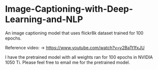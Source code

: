 # Image-Captioning-with-Deep-Learning-and-NLP
An image captioning model that uses flickr8k dataset trained for 100 epochs. 

Reference video: -> https://www.youtube.com/watch?v=y2BaTt1fxJU 


I have the pretrained model with all weights ran for 100 epochs in NVIDIA 1050 Ti. Please feel free to email me for the pretrained model.
